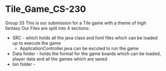 # Tile_Game_CS-230
Group 33
This is our submission for a Tile game with a theme of high fantasy
Our Files are split into 4 sections:
- SRC - which holds all the java class and fxml files which can be loaded up to execute the game
  - ApplicationController.java can be excuted to run the game
- Data folder - holds the format for the game boards which can be loaded, player data and all the games which are saved
- bin folder - 
